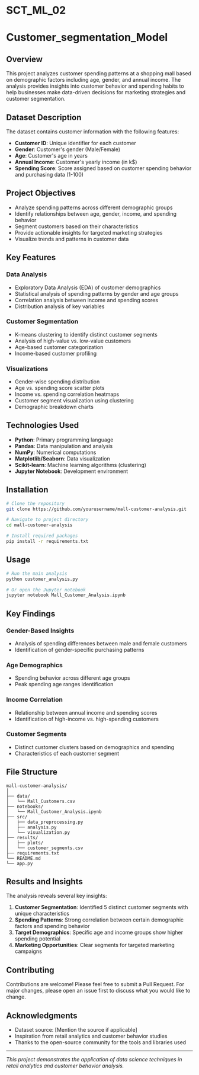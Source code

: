 # SCT_ML_02

# Customer_segmentation_Model

## Overview

This project analyzes customer spending patterns at a shopping mall based on demographic factors including age, gender, and annual income. The analysis provides insights into customer behavior and spending habits to help businesses make data-driven decisions for marketing strategies and customer segmentation.

## Dataset Description

The dataset contains customer information with the following features:

- **Customer ID**: Unique identifier for each customer
- **Gender**: Customer's gender (Male/Female)
- **Age**: Customer's age in years
- **Annual Income**: Customer's yearly income (in k$)
- **Spending Score**: Score assigned based on customer spending behavior and purchasing data (1-100)

## Project Objectives

- Analyze spending patterns across different demographic groups
- Identify relationships between age, gender, income, and spending behavior
- Segment customers based on their characteristics
- Provide actionable insights for targeted marketing strategies
- Visualize trends and patterns in customer data

## Key Features

### Data Analysis
- Exploratory Data Analysis (EDA) of customer demographics
- Statistical analysis of spending patterns by gender and age groups
- Correlation analysis between income and spending scores
- Distribution analysis of key variables

### Customer Segmentation
- K-means clustering to identify distinct customer segments
- Analysis of high-value vs. low-value customers
- Age-based customer categorization
- Income-based customer profiling

### Visualizations
- Gender-wise spending distribution
- Age vs. spending score scatter plots
- Income vs. spending correlation heatmaps
- Customer segment visualization using clustering
- Demographic breakdown charts

## Technologies Used

- **Python**: Primary programming language
- **Pandas**: Data manipulation and analysis
- **NumPy**: Numerical computations
- **Matplotlib/Seaborn**: Data visualization
- **Scikit-learn**: Machine learning algorithms (clustering)
- **Jupyter Notebook**: Development environment

## Installation

```bash
# Clone the repository
git clone https://github.com/yourusername/mall-customer-analysis.git

# Navigate to project directory
cd mall-customer-analysis

# Install required packages
pip install -r requirements.txt
```

## Usage

```python
# Run the main analysis
python customer_analysis.py

# Or open the Jupyter notebook
jupyter notebook Mall_Customer_Analysis.ipynb
```

## Key Findings

### Gender-Based Insights
- Analysis of spending differences between male and female customers
- Identification of gender-specific purchasing patterns

### Age Demographics
- Spending behavior across different age groups
- Peak spending age ranges identification

### Income Correlation
- Relationship between annual income and spending scores
- Identification of high-income vs. high-spending customers

### Customer Segments
- Distinct customer clusters based on demographics and spending
- Characteristics of each customer segment

## File Structure

```
mall-customer-analysis/
│
├── data/
│   └── Mall_Customers.csv
├── notebooks/
│   └── Mall_Customer_Analysis.ipynb
├── src/
│   ├── data_preprocessing.py
│   ├── analysis.py
│   └── visualization.py
├── results/
│   ├── plots/
│   └── customer_segments.csv
├── requirements.txt
└── README.md
└── app.py

```

## Results and Insights

The analysis reveals several key insights:

1. **Customer Segmentation**: Identified 5 distinct customer segments with unique characteristics
2. **Spending Patterns**: Strong correlation between certain demographic factors and spending behavior
3. **Target Demographics**: Specific age and income groups show higher spending potential
4. **Marketing Opportunities**: Clear segments for targeted marketing campaigns

## Contributing

Contributions are welcome! Please feel free to submit a Pull Request. For major changes, please open an issue first to discuss what you would like to change.

## Acknowledgments

- Dataset source: [Mention the source if applicable]
- Inspiration from retail analytics and customer behavior studies
- Thanks to the open-source community for the tools and libraries used

---

*This project demonstrates the application of data science techniques in retail analytics and customer behavior analysis.*

